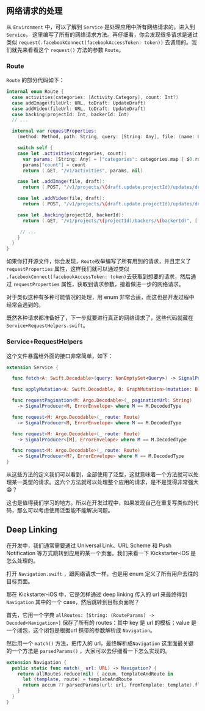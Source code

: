 ## 网络请求的处理

从 `Environment` 中，可以了解到 `Service` 是处理应用中所有网络请求的。进入到  `Service`， 这里编写了所有的网络请求方法。再仔细看，你会发现很多请求是通过类似 `request(.facebookConnect(facebookAccessToken: token))` 去调用的。我们就先来看看这个 `request()` 方法的参数 `Route`。

### Route

`Route` 的部分代码如下：

```swift
internal enum Route {
  case activities(categories: [Activity.Category], count: Int?)
  case addImage(fileUrl: URL, toDraft: UpdateDraft)
  case addVideo(fileUrl: URL, toDraft: UpdateDraft)
  case backing(projectId: Int, backerId: Int)
  // ...

  internal var requestProperties:
    (method: Method, path: String, query: [String: Any], file: (name: UploadParam, url: URL)?) {

    switch self {
    case let .activities(categories, count):
      var params: [String: Any] = ["categories": categories.map { $0.rawValue }]
      params["count"] = count
      return (.GET, "/v1/activities", params, nil)

    case let .addImage(file, draft):
      return (.POST, "/v1/projects/\(draft.update.projectId)/updates/draft/images", [:], (.image, file))

    case let .addVideo(file, draft):
      return (.POST, "/v1/projects/\(draft.update.projectId)/updates/draft/video", [:], (.video, file))

    case let .backing(projectId, backerId):
      return (.GET, "/v1/projects/\(projectId)/backers/\(backerId)", [:], nil)

     // ...
    }
  }
}
```

如果你打开源文件，你会发现，`Route`枚举编写了所有用到的请求，并且定义了 `requestProperties` 属性，这样我们就可以通过类似 `.facebookConnect(facebookAccessToken: token)`去获取到想要的请求，然后通过 `requestProperties` 属性，获取到请求参数，接着做进一步的网络请求。

对于类似这种有多种可能情况的处理，用 enum 非常合适，而这也是开发过程中经常会遇到的。

既然各种请求都准备好了，下一步就要进行真正的网络请求了，这些代码就藏在 `Service+RequestHelpers.swift`。

### Service+RequestHelpers

这个文件暴露给外面的接口非常简单，如下：

```swift
extension Service {

  func fetch<A: Swift.Decodable>(query: NonEmptySet<Query>) -> SignalProducer<A, GraphError>

  func applyMutation<A: Swift.Decodable, B: GraphMutation>(mutation: B) -> SignalProducer<A, GraphError>

  func requestPagination<M: Argo.Decodable>(_ paginationUrl: String)
    -> SignalProducer<M, ErrorEnvelope> where M == M.DecodedType

  func request<M: Argo.Decodable>(_ route: Route)
    -> SignalProducer<M, ErrorEnvelope> where M == M.DecodedType

  func request<M: Argo.Decodable>(_ route: Route)
    -> SignalProducer<[M], ErrorEnvelope> where M == M.DecodedType

  func request<M: Argo.Decodable>(_ route: Route)
    -> SignalProducer<M?, ErrorEnvelope> where M == M.DecodedType
}
```

从这些方法的定义我们可以看到，全部使用了泛型，这就意味着一个方法就可以处理某一类型的请求。这六个方法就可以处理整个应用的请求，是不是觉得非常强大😁？

这也是值得我们学习的地方。所以在开发过程中，如果发现自己在重复写类似的代码，那么可以考虑使用泛型能不能解决问题。

## Deep Linking

在开发中，我们通常需要通过 Universal Link、URL Scheme 和 Push Notification 等方式跳转到应用的某一个页面。我们来看一下 Kickstarter-iOS 是怎么处理的。

打开 `Navigation.swift` ，跟网络请求一样，也是用 enum 定义了所有用户去往的目标页面。

那在 Kickstarter-iOS 中，它是怎样通过 deep linking 传入的 url 来最终得到 `Navigation` 其中的一个 case，然后跳转到目标页面呢？

首先，它用一个字典 `allRoutes: [String: (RouteParams) -> Decoded<Navigation>]` 保存了所有的 routes：其中 key 是 url 的模板；value 是一个闭包，这个闭包是根据url 携带的参数解析成 `Navigation`。

然后用一个 `match()` 方法，把传入的 url，最终解析成`Navigation` 这里面最关键的一个方法是 `parsedParams()` ，大家可以去仔细看一下怎么实现的。

```swift
extension Navigation {
  public static func match(_ url: URL) -> Navigation? {
    return allRoutes.reduce(nil) { accum, templateAndRoute in
      let (template, route) = templateAndRoute
      return accum ?? parsedParams(url: url, fromTemplate: template).flatMap(route)?.value
    }
  }
}
```